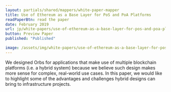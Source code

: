 ```yaml
---
layout: partials/shared/mappers/white-paper-mapper
title: Use of Ethereum as a Base Layer for PoS and PoA Platforms
readPaperBtn: read the paper
date: February 2019
url: jp/white-papers/use-of-ethereum-as-a-base-layer-for-pos-and-poa-platforms
button: Preview Paper
published: "Published"

image: /assets/img/white-papers/use-of-ethereum-as-a-base-layer-for-pos-and-poa-platforms.png
---
```


We designed Orbs for applications that make use of multiple blockchain platforms (i.e. a hybrid system) because we believe such design makes more sense for complex, real-world use cases. In this paper, we would like to highlight some of the advantages and challenges hybrid designs can bring to infrastructure projects.

